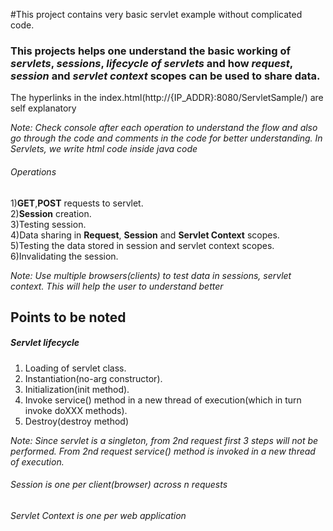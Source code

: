 #This project contains very basic servlet example without complicated code.

### This projects helps one understand the basic working of *servlets*, *sessions*, *lifecycle of servlets* and how *request*, *session* and *servlet context* scopes can be used to share data.  
The hyperlinks in the index.html(http://{IP_ADDR}:8080/ServletSample/) are self explanatory

 *Note: Check console after each operation to understand the flow and also go through the code and comments in the code for better understanding. In Servlets, we write html code inside java code* 

###### Operations

1)**GET**,**POST** requests to servlet.  
2)**Session** creation.  
3)Testing session.  
4)Data sharing in **Request**, **Session** and **Servlet Context** scopes.  
5)Testing the data stored in session and servlet context scopes.  
6)Invalidating the session.  

 *Note: Use multiple browsers(clients) to test data in sessions, servlet context. This will help the user to understand better*  

## Points to be noted
##### Servlet lifecycle
1) Loading of servlet class.  
2) Instantiation(no-arg constructor).  
3) Initialization(init method).  
4) Invoke service() method in a new thread of execution(which in turn invoke doXXX methods).  
5) Destroy(destroy method)  

*Note: Since servlet is a singleton, from 2nd request first 3 steps will not be performed. From 2nd request service() method is invoked in a new thread of execution.*
 
###### Session is one per client(browser) across n requests
###### Servlet Context is one per web application
